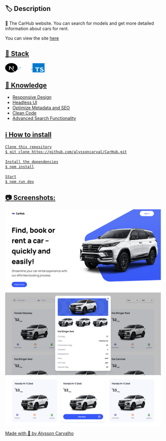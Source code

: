<h2>🏷️ Description</h2>
<p>🚗 The CarHub website. You can search for models and get more detailed information about cars for rent.</p>
<p>You can view the site <a href="https://car-hub-alyssoncarval.vercel.app/" target="_blank">here</p>

<h2>🔎 Stack</h2>
<div style="display: inline_block">
  <img align="center" alt="Alysson-Next" height="30" width="40" src="https://raw.githubusercontent.com/devicons/devicon/master/icons/nextjs/nextjs-original.svg">
  <img align="center" alt="Alysson-Tailwind" height="30" width="40" src="https://raw.githubusercontent.com/devicons/devicon/master/icons/tailwindcss/tailwindcss-original-wordmark.svg">
  <img align="center" alt="Alysson-Ts" height="30" width="40" src="https://raw.githubusercontent.com/devicons/devicon/master/icons/typescript/typescript-original.svg">
</div>

<h2>📌 Knowledge</h2>
<ul>
    <li>Responsive Design</li>
    <li>Headless UI</li>
    <li>Optimize Metadata and SEO</li>
    <li>Clean Code</li>
    <li>Advanced Search Functionality</li>
</ul>

<h2>ℹ️ How to install</h2>

    Clone this repository
    $ git clone https://github.com/alyssoncarval/CarHub.git

    Install the dependencies
    $ npm install

    Start
    $ npm run dev

<h2>📷 Screenshots:</h2>

<img src="/public/screenshot-1.png">
<img src="/public/screenshot-2.png">
<img src="/public/screenshot-3.png">

Made with 🤍 by <a href="https://github.com/alyssoncarval/" target="_blank">Alysson Carvalho</a></p>
